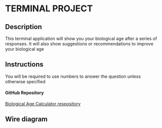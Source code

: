 # TERMINAL PROJECT
## Description
This terminal application will show you your biological age after a series of responses. It will also show suggestions or recommendations to improve your biological age

## Instructions
You will be required to use numbers to answer the question unless otherwise specified



#### GitHub Repository
[Biological Age Calculator respository](https://github.com/dlim28/Biological-Age-Calculator.git)


## Wire diagram
